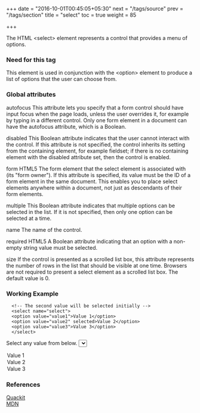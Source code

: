 +++
date = "2016-10-01T00:45:05+05:30"
next = "/tags/source"
prev = "/tags/section"
title = "select"
toc = true
weight = 85

+++

The HTML <span class='tag-span'>&lt;select&gt;</span> element represents a control that provides a menu of options.

<h3>Need for this tag</h3>
This element is used in conjunction with the <span class='tag-span'>&lt;option&gt;</span> element to produce a list of options that the user can choose from.

<h3>Global attributes</h3>

autofocus
  This attribute lets you specify that a form control should have input focus when the page loads, unless the user overrides it, for example by typing in a different control. Only one form element in a document can have the autofocus attribute, which is a Boolean.

disabled
  This Boolean attribute indicates that the user cannot interact with the control. If this attribute is not specified, the control inherits its setting from the containing element, for example fieldset; if there is no containing element with the disabled attribute set, then the control is enabled.

form HTML5
  The form element that the select element is associated with (its "form owner"). If this attribute is specified, its value must be the ID of a form element in the same document. This enables you to place select elements anywhere within a document, not just as descendants of their form elements.

multiple
  This Boolean attribute indicates that multiple options can be selected in the list. If it is not specified, then only one option can be selected at a time.

name
  The name of the control.

required HTML5
  A Boolean attribute indicating that an option with a non-empty string value must be selected.

size
  If the control is presented as a scrolled list box, this attribute represents the number of rows in the list that should be visible at one time. Browsers are not required to present a select element as a scrolled list box. The default value is 0.


<h3>Working Example</h3>

      <!-- The second value will be selected initially -->
      <select name="select">
      <option value="value1">Value 1</option>
      <option value="value2" selected>Value 2</option>
      <option value="value3">Value 3</option>
      </select>

Select any value from below.
<select name="select">
<option value="value1">Value 1</option>
<option value="value2" selected>Value 2</option>
<option value="value3">Value 3</option>
</select>

<h3>References</h3>

[Quackit](http://www.quackit.com/html_5/tags/html_select_tag.cfm)
<br>
[MDN](https://developer.mozilla.org/en/docs/Web/HTML/Element/select)
